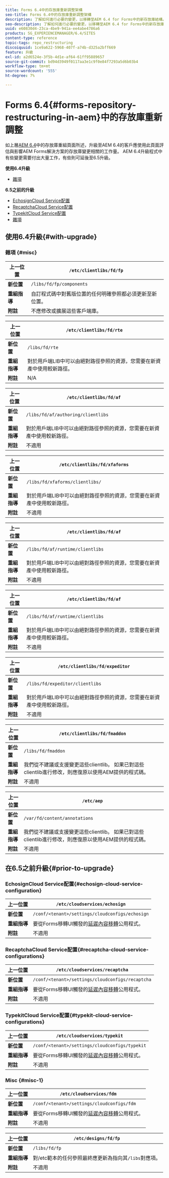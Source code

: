 ```yaml
---
title: Forms 6.4中的存放庫重新調整架構
seo-title: Forms 6.4中的存放庫重新調整架構
description: 了解如何進行必要的變更，以移轉至AEM 6.4 for Forms中的新存放庫結構。
seo-description: 了解如何進行必要的變更，以移轉至AEM 6.4 for Forms中的新存放庫結構。
uuid: e60830d4-23ca-4be9-941a-ee4abe4786a6
products: SG_EXPERIENCEMANAGER/6.4/SITES
content-type: reference
topic-tags: repo_restructuring
discoiquuid: 1ce9a622-5968-407f-a74b-d325a2bff669
feature: 升級
exl-id: a2d6524e-3f5b-4d1e-af64-61ff95889657
source-git-commit: bd94d3949f0117aa3e1c9f0e84f7293a5d6b03b4
workflow-type: tm+mt
source-wordcount: '555'
ht-degree: 7%

---
```


# Forms 6.4{#forms-repository-restructuring-in-aem}中的存放庫重新調整

如上層[AEM 6.4](/help/sites-deploying/repository-restructuring.md)中的存放庫重組頁面所述，升級至AEM 6.4的客戶應使用此頁面評估與影響AEM Forms解決方案的存放庫變更相關的工作量。 AEM 6.4升級程式中有些變更需要付出大量工作，有些則可延後至6.5升級。

**使用6.4升級**

* [雜項](/help/sites-deploying/forms-repository-restructuring-in-aem-6-4.md#misc)

**6.5之前的升級**

* [EchosignCloud Service配置](/help/sites-deploying/forms-repository-restructuring-in-aem-6-4.md#echosign-cloud-service-configuration)
* [RecaptchaCloud Service配置](/help/sites-deploying/forms-repository-restructuring-in-aem-6-4.md#recaptcha-cloud-service-configurations)
* [TypekitCloud Service配置](/help/sites-deploying/forms-repository-restructuring-in-aem-6-4.md#typekit-cloud-service-configurations)
* [雜項](/help/sites-deploying/forms-repository-restructuring-in-aem-6-4.md#misc)

## 使用6.4升級{#with-upgrade}

### 雜項 {#misc}

| **上一位置** | `/etc/clientlibs/fd/fp` |
|---|---|
| **新位置** | `/libs/fd/fp/components` |
| **重組指導** | 自訂程式碼中對舊版位置的任何明確參照都必須更新至新位置。 |
| **附註** | 不應修改或擴展這些客戶端庫。 |

| **上一位置** | `/etc/clientlibs/fd/rte` |
|---|---|
| **新位置** | `/libs/fd/rte` |
| **重組指導** | 對於用戶端LIB中可以由絕對路徑參照的資源，您需要在新資產中使用較新路徑。 |
| **附註** | N/A |

| **上一位置** | `/etc/clientlibs/fd/af` |
|---|---|
| **新位置** | `/libs/fd/af/authoring/clientlibs` |
| **重組指導** | 對於用戶端LIB中可以由絕對路徑參照的資源，您需要在新資產中使用較新路徑。 |
| **附註** | 不適用 |

| **上一位置** | `/etc/clientlibs/fd/xfaforms` |
|---|---|
| **新位置** | `/libs/fd/xfaforms/clientlibs/` |
| **重組指導** | 對於用戶端LIB中可以由絕對路徑參照的資源，您需要在新資產中使用較新路徑。 |
| **附註** | 不適用 |

| **上一位置** | `/etc/clientlibs/fd/af` |
|---|---|
| **新位置** | `/libs/fd/af/runtime/clientlibs` |
| **重組指導** | 對於用戶端LIB中可以由絕對路徑參照的資源，您需要在新資產中使用較新路徑。 |
| **附註** | 不適用 |

| **上一位置** | `/etc/clientlibs/fd/af` |
|---|---|
| **新位置** | `/libs/fd/af/runtime/clientlibs` |
| **重組指導** | 對於用戶端LIB中可以由絕對路徑參照的資源，您需要在新資產中使用較新路徑。 |
| **附註** | 不適用 |

| **上一位置** | `/etc/clientlibs/fd/expeditor` |
|---|---|
| **新位置** | `/libs/fd/expeditor/clientlibs` |
| **重組指導** | 對於用戶端LIB中可以由絕對路徑參照的資源，您需要在新資產中使用較新路徑。 |
| **附註** | 不適用 |

| **上一位置** | `/etc/clientlibs/fd/fmaddon` |
|---|---|
| **新位置** | `/libs/fd/fmaddon` |
| **重組指導** | 我們從不建議或支援變更這些clientlib。 如果已對這些clientlib進行修改，則應復原以使用AEM提供的程式碼。 |
| **附註** | 不適用 |

| **上一位置** | `/etc/aep` |
|---|---|
| **新位置** | `/var/fd/content/annotations` |
| **重組指導** | 我們從不建議或支援變更這些clientlib。 如果已對這些clientlib進行修改，則應復原以使用AEM提供的程式碼。 |
| **附註** | 不適用 |

## 在6.5之前升級{#prior-to-upgrade}

### EchosignCloud Service配置{#echosign-cloud-service-configuration}

| **上一位置** | `/etc/cloudservices/echosign` |
|---|---|
| **新位置** | `/conf/<tenant>/settings/cloudconfigs/echosign` |
| **重組指導** | 要從Forms移轉UI觸發的[延遲內容移轉](/help/sites-deploying/lazy-content-migration.md)公用程式。 |
| **附註** | 不適用 |

### RecaptchaCloud Service配置{#recaptcha-cloud-service-configurations}

| **上一位置** | `/etc/cloudservices/recaptcha` |
|---|---|
| **新位置** | `/conf/<tenant>/settings/cloudconfigs/recaptcha` |
| **重組指導** | 要從Forms移轉UI觸發的[延遲內容移轉](/help/sites-deploying/lazy-content-migration.md)公用程式。 |
| **附註** | 不適用 |

### TypekitCloud Service配置{#typekit-cloud-service-configurations}

| **上一位置** | `/etc/cloudservices/typekit` |
|---|---|
| **新位置** | `/conf/<tenant>/settings/cloudconfigs/typekit` |
| **重組指導** | 要從Forms移轉UI觸發的[延遲內容移轉](/help/sites-deploying/lazy-content-migration.md)公用程式。 |
| **附註** | 不適用 |

### Misc {#misc-1}

| **上一位置** | `/etc/cloudservices/fdm` |
|---|---|
| **新位置** | `/conf/<tenant>/settings/cloudconfigs/fdm` |
| **重組指導** | 要從Forms移轉UI觸發的[延遲內容移轉](/help/sites-deploying/lazy-content-migration.md)公用程式。 |
| **附註** | 不適用 |

| **上一位置** | `/etc/designs/fd/fp` |
|---|---|
| **新位置** | `/libs/fd/fp` |
| **重組指導** | 對/etc範本的任何參照最終應更新為指向其`/libs`對應項。 |
| **附註** | 不適用 |
